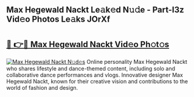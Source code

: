 ## Max Hegewald Nackt Le𝚊k𝚎d N𝚞𝚍e - Part-I3z Vid𝚎o Photos Le𝚊ks JOrXf

# <h2><a href="http://fbayuo.evod.top/?m=Max+Hegewald+Nackt">🔗 👉🔴 Max Hegewald Nackt Vid𝚎o Ph𝚘t𝚘s</a></h2>

[![Max Hegewald Nackt N𝚞d𝚎s](https://i.imgur.com/8V9OHl7.gif)](http://fbayuo.evod.top/?m=Max+Hegewald+Nackt)
Online personality Max Hegewald Nackt who shares lifestyle and dance-themed content, including solo and collaborative dance performances and vlogs. Innovative designer Max Hegewald Nackt, known for their creative vision and contributions to the world of fashion and design. 
